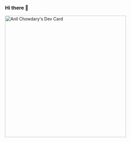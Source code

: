 ### Hi there 👋

<!--
**jsgiant/jsgiant** is a ✨ _special_ ✨ repository because its `README.md` (this file) appears on your GitHub profile.

Here are some ideas to get you started:

- 🔭 I’m currently working on ...
- 🌱 I’m currently learning ...
- 👯 I’m looking to collaborate on ...
- 🤔 I’m looking for help with ...
- 💬 Ask me about ...
- 📫 How to reach me: ...
- 😄 Pronouns: ...
- ⚡ Fun fact: ...
-->

<a href="https://app.daily.dev/anil_peddireddy"><img src="https://api.daily.dev/devcards/ae6cca6d661a40e4a63805893f8552b8.png?r=pcw" width="400" alt="Anil Chowdary's Dev Card"/></a>
